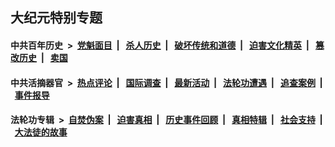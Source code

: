 ## 大纪元特别专题

#### 中共百年历史 &nbsp;>&nbsp; [党魁面目](indexes/nf1176107/README.md?07130430) &nbsp;| &nbsp; [杀人历史](indexes/nf1176106/README.md?07130430) &nbsp;| &nbsp; [破坏传统和道德](indexes/nf1176106/README.md?07130430) &nbsp;| &nbsp; [迫害文化精英](indexes/nf1176111/README.md?07130430) &nbsp;| &nbsp; [篡改历史](indexes/nf1176115/README.md?07130430) &nbsp;| &nbsp; [卖国](indexes/nf1176117/README.md?07130430) 

#### 中共活摘器官 &nbsp;>&nbsp; [热点评论](indexes/nf5879/README.md?07130430) &nbsp;| &nbsp; [国际调查](indexes/nf5947/README.md?07130430) &nbsp;| &nbsp; [最新活动](indexes/nf5883/README.md?07130430) &nbsp;| &nbsp; [法轮功遭遇](indexes/nf5881/README.md?07130430) &nbsp;| &nbsp; [追查案例](indexes/nf5880/README.md?07130430) &nbsp;| &nbsp; [事件报导](indexes/nf5877/README.md?07130430) 

#### 法轮功专辑 &nbsp;>&nbsp; [自焚伪案](indexes/nf5562/README.md?07130430) &nbsp;| &nbsp; [迫害真相](indexes/nf4379/README.md?07130430) &nbsp;| &nbsp; [历史事件回顾](indexes/nf5793/README.md?07130430) &nbsp;| &nbsp; [真相特辑](indexes/nf4389/README.md?07130430) &nbsp;| &nbsp; [社会支持](indexes/nf4386/README.md?07130430) &nbsp;| &nbsp; [大法徒的故事](indexes/nf1147481/README.md?07130430) 


